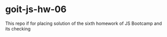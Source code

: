 # goit-js-hw-06
This repo if for placing solution of the sixth homework of JS Bootcamp and its checking
